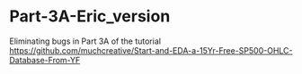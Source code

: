 # Part-3A-Eric_version
Eliminating bugs in Part 3A of the tutorial https://github.com/muchcreative/Start-and-EDA-a-15Yr-Free-SP500-OHLC-Database-From-YF
